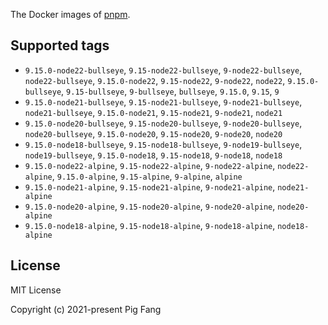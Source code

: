 The Docker images of [pnpm](https://pnpm.io).

## Supported tags

- `9.15.0-node22-bullseye`, `9.15-node22-bullseye`, `9-node22-bullseye`, `node22-bullseye`, `9.15.0-node22`, `9.15-node22`, `9-node22`, `node22`, `9.15.0-bullseye`, `9.15-bullseye`, `9-bullseye`, `bullseye`, `9.15.0`, `9.15`, `9`
- `9.15.0-node21-bullseye`, `9.15-node21-bullseye`, `9-node21-bullseye`, `node21-bullseye`, `9.15.0-node21`, `9.15-node21`, `9-node21`, `node21`
- `9.15.0-node20-bullseye`, `9.15-node20-bullseye`, `9-node20-bullseye`, `node20-bullseye`, `9.15.0-node20`, `9.15-node20`, `9-node20`, `node20`
- `9.15.0-node18-bullseye`, `9.15-node18-bullseye`, `9-node19-bullseye`, `node19-bullseye`, `9.15.0-node18`, `9.15-node18`, `9-node18`, `node18`
- `9.15.0-node22-alpine`, `9.15-node22-alpine`, `9-node22-alpine`, `node22-alpine`, `9.15.0-alpine`, `9.15-alpine`, `9-alpine`, `alpine`
- `9.15.0-node21-alpine`, `9.15-node21-alpine`, `9-node21-alpine`, `node21-alpine`
- `9.15.0-node20-alpine`, `9.15-node20-alpine`, `9-node20-alpine`, `node20-alpine`
- `9.15.0-node18-alpine`, `9.15-node18-alpine`, `9-node18-alpine`, `node18-alpine`

## License

MIT License

Copyright (c) 2021-present Pig Fang
